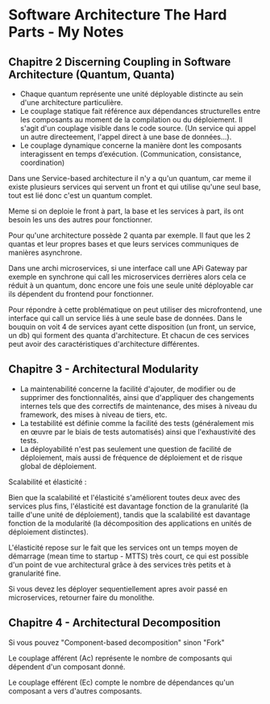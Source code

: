 # Software Architecture The Hard Parts - My Notes

## Chapitre 2 Discerning Coupling in Software Architecture (Quantum, Quanta)

- Chaque quantum représente une unité déployable distincte au sein d'une architecture particulière.
- Le couplage statique fait référence aux dépendances structurelles entre les composants au moment de la compilation ou du déploiement. Il s'agit d'un couplage visible dans le code source. (Un service qui appel un autre directeement, l'appel direct à une base de données...).
- Le couplage dynamique concerne la manière dont les composants interagissent en temps d’exécution. (Communication, consistance, coordination)


Dans une Service-based architecture il n'y a qu'un quantum, car meme il existe plusieurs services qui servent un front et qui utilise qu'une seul base, tout est lié donc c'est un quantum complet.

Meme si on deploie le front à part, la base et les services à part, ils ont besoin les uns des autres pour fonctionner.

Pour qu'une architecture possède 2 quanta par exemple. Il faut que les 2 quantas et leur propres bases et que leurs services communiques de manières asynchrone.

Dans une archi microservices, si une interface call une APi Gateway par exemple en synchrone qui call les microservices derrières alors cela ce réduit à un quantum, donc encore une fois une seule unité déployable car ils dépendent du frontend pour fonctionner.


Pour répondre à cette problématique on peut utiliser des microfrontend, une interface qui call un service liés à une seule base de données. 
Dans le bouquin on voit 4 de services ayant cette disposition (un front, un service, un db) qui forment des quanta d'architecture.
Et chacun de ces services peut avoir des caractéristiques d'architecture différentes.

## Chapitre 3 - Architectural Modularity

- La maintenabilité concerne la facilité d'ajouter, de modifier ou de supprimer des fonctionnalités, ainsi que d'appliquer des changements internes tels que des correctifs de maintenance, des mises à niveau du framework, des mises à niveau de tiers, etc.
- La testabilité est définie comme la facilité des tests (généralement mis en œuvre par le biais de tests automatisés) ainsi que l'exhaustivité des tests.
- La déployabilité n'est pas seulement une question de facilité de déploiement, mais aussi de fréquence de déploiement et de risque global de déploiement.


Scalabilité et élasticité :

Bien que la scalabilité et l'élasticité s'améliorent toutes deux avec des services plus fins, l'élasticité est davantage fonction de la granularité (la taille d'une unité de déploiement), tandis que la scalabilité est davantage fonction de la modularité (la décomposition des applications en unités de déploiement distinctes).


L'élasticité repose sur le fait que les services ont un temps moyen de démarrage (mean time to startup - MTTS) très court, ce qui est possible d'un point de vue architectural grâce à des services très petits et à granularité fine.


Si vous devez les déployer sequentiellement apres avoir passé en microservices, retourner faire du monolithe.

## Chapitre 4 - Architectural Decomposition

Si vous pouvez "Component-based decomposition" sinon "Fork"

Le couplage afférent (Ac) représente le nombre de composants qui dépendent d'un composant donné.

Le couplage efférent (Ec) compte le nombre de dépendances qu'un composant a vers d'autres composants.


